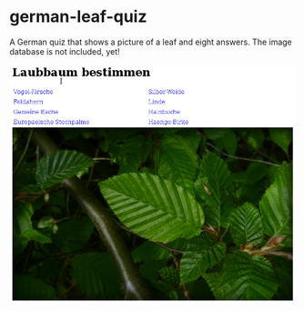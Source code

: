 # german-leaf-quiz

A German quiz that shows a picture of a leaf and eight answers. The image database is not included, yet!

![Question](example.png)
